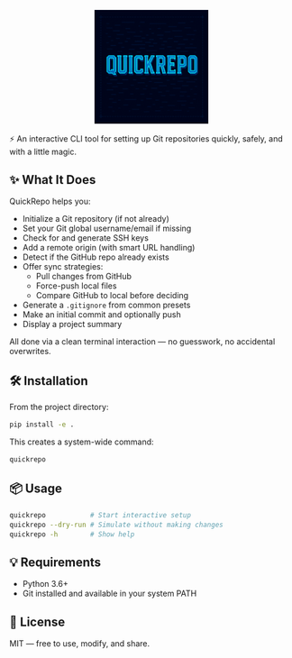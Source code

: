 <!-- # QuickRepo -->

<p align="center">
  <img src="assets/quickrepo.png" alt="quickrepo banner" width="40%">
</p>    

⚡ An interactive CLI tool for setting up Git repositories quickly, safely, and with a little magic.

## ✨ What It Does

QuickRepo helps you:

- Initialize a Git repository (if not already)
- Set your Git global username/email if missing
- Check for and generate SSH keys
- Add a remote origin (with smart URL handling)
- Detect if the GitHub repo already exists
- Offer sync strategies:
  - Pull changes from GitHub
  - Force-push local files
  - Compare GitHub to local before deciding
- Generate a `.gitignore` from common presets
- Make an initial commit and optionally push
- Display a project summary

All done via a clean terminal interaction — no guesswork, no accidental overwrites.

## 🛠 Installation

From the project directory:

```bash
pip install -e .
```

This creates a system-wide command:

```bash
quickrepo
```

## 📦 Usage

```bash
quickrepo           # Start interactive setup
quickrepo --dry-run # Simulate without making changes
quickrepo -h        # Show help
```

## 💡 Requirements

- Python 3.6+
- Git installed and available in your system PATH

## 📜 License

MIT — free to use, modify, and share.
